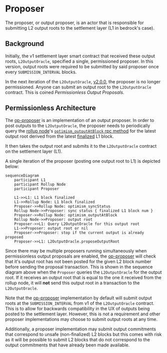 <!-- DOCTOC SKIP -->
# Proposer

The proposer, or output proposer, is an actor that is responsible for submitting L2 output roots
to the settlement layer (L1 in bedrock's case).

## Background

Initially, the v1 settlement layer smart contract that received these output roots, `L2OutputOracle`,
specified a single, permissioned proposer. In this version, output roots were required to be
submitted by said proposer once every `SUBMISSION_INTERVAL` blocks.

In the next iteration of the `L2OutputOracle`, [v2.0.0](./proposals.md#-L2OutputOracle-v2.0.0), the proposer is
no longer permissioned. Anyone can submit an output root to the `L2OutputOracle` contract.
This is coined _Permissionless Output Proposals_.

## Permissionless Architecture

The [op-proposer](../op-proposer/) is an implementation of an output proposer. In order to post
outputs to the `L2OutputOracle`, the proposer needs to periodically query the [rollup node](./rollup-node.md)'s
[`optimism_outputAtBlock` rpc method](./rollup-node.md#l2-output-rpc-method) for the latest output root derived
from the latest [finalized](rollup-node.md#finalization-guarantees) L1 block.

It then takes the output root and submits it to the `L2OutputOracle` contract on the settlement layer (L1).

A single iteration of the proposer (posting one output root to L1) is depicted below:

```mermaid
sequenceDiagram
    participant L1
    participant Rollup Node
    participant Proposer

    L1->>L1: L1 block finalized
    L1->>Rollup Node: L1 block finalized
    Proposer->>Rollup Node: optimism_syncStatus
    Rollup Node->>Proposer: sync status { finalized L1 block num }
    Proposer->>Rollup Node: optimism_outputAtBlock
    Rollup Node->>Proposer: output root
    Proposer->>L1: Query L2OutputOracle for this output root
    L1->>Proposer: output root or nil
    Proposer->>Proposer: stop if the current output is already proposed
    Proposer->>L1: L2OutputOracle.proposeOutputRoot
```

Since there may be multiple proposers running simultaneously when permissionless output proposals are enabled,
the [op-proposer](../op-proposer/) will check that it's output root has not been posted for the given L2 block
number before sending the proposal transaction. This is shown in the sequence diagram above when the `Proposer`
queries the `L2OutputOracle` for the output root. If it receives an output root that is equal to the one it
received from the rollup node, it will **not** send this output root in a transaction to the `L2OutputOracle`.

Note that the [op-proposer](../op-proposer/) implementation by default will submit output roots at the
`SUBMISSION_INTERVAL` from v1 of the `L2OutputOracle` contract. This is to allow for backwards compatibility
in the UX of outputs being posted to the settlement layer. However, this is not a requirement and other proposer
implementations may choose to submit output roots at any time.

Additionally, a proposer implementation may submit output commitments that correspond to unsafe (non-finalized)
L2 blocks but this comes with risk as it will be possible to submit L2 blocks that do not correspond to the
output commitments that have already been made available.
